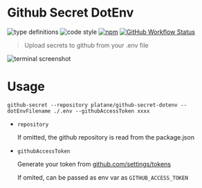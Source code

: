 # Github Secret DotEnv

![type definitions](https://img.shields.io/npm/types/typescript?style=flat-square)
![code style](https://img.shields.io/badge/code_style-prettier-ff69b4.svg?style=flat-square)
[![npm](https://img.shields.io/npm/v/github-secret-dotenv?style=flat-square)](https://www.npmjs.com/package/github-secret-dotenv)
[![GitHub Workflow Status](https://img.shields.io/github/workflow/status/Platane/github-secret-dotenv/main?style=flat-square)](https://github.com/Platane/github-secret-dotenv/actions?query=workflow%3Amain)

> Upload secrets to github from your .env file

![terminal screenshot](https://raw.githubusercontent.com/Platane/github-secret-dotenv/master/doc/terminal-screenshot.jpg)

# Usage

```
github-secret --repository platane/github-secret-dotenv --dotEnvFilename ./.env --githubAccessToken xxxx
```

- `repository`

  If omitted, the github repository is read from the package.json

* `githubAccessToken`

  Generate your token from [github.com/settings/tokens](https://github.com/settings/tokens)

  If omited, can be passed as env var as `GITHUB_ACCESS_TOKEN`

